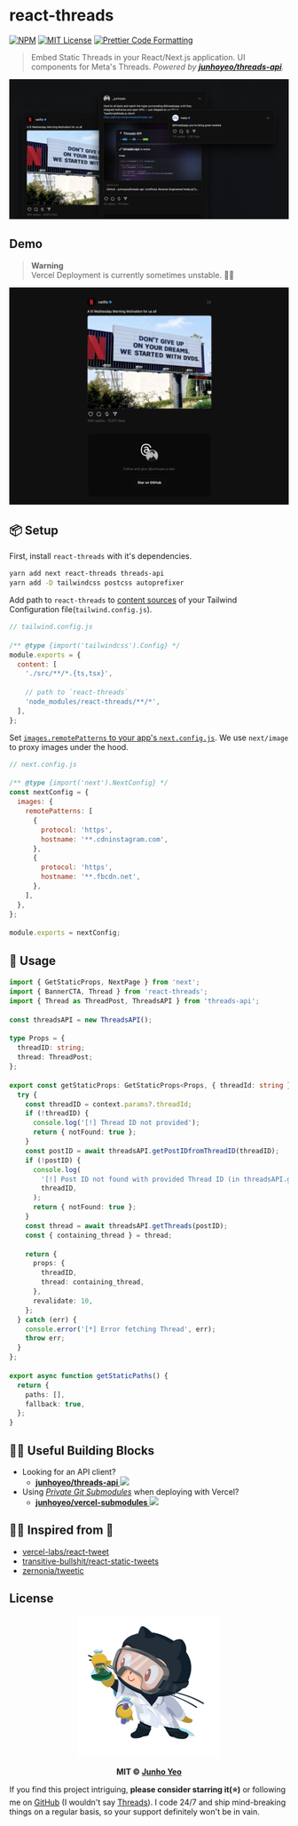 # react-threads

[![NPM](https://img.shields.io/npm/v/react-threads.svg?style=flat-square&labelColor=black)](https://www.npmjs.com/package/react-threads) [![MIT License](https://img.shields.io/badge/license-MIT-blue?style=flat-square&labelColor=black)](https://github.com/junhoyeo/react-threads/blob/main/license) [![Prettier Code Formatting](https://img.shields.io/badge/code_style-prettier-brightgreen.svg?style=flat-square&labelColor=black)](https://prettier.io)

> Embed Static Threads in your React/Next.js application. UI components for Meta's Threads. _Powered by **[junhoyeo/threads-api](https://github.com/junhoyeo/threads-api)**._

[![cover](.github/cover.jpg)](https://react-threads.vercel.app)

## Demo

> **Warning**<br/>
> Vercel Deployment is currently sometimes unstable. 🏴‍☠️

[![cover](.github/cover-netflix.png)](https://react-threads.vercel.app/CuUoEcbRFma)

## 📦 Setup

First, install `react-threads` with it's dependencies.

```bash
yarn add next react-threads threads-api
yarn add -D tailwindcss postcss autoprefixer
```

Add path to `react-threads` to [content sources](https://tailwindcss.com/docs/content-configuration) of your Tailwind Configuration file(`tailwind.config.js`).

```js
// tailwind.config.js

/** @type {import('tailwindcss').Config} */
module.exports = {
  content: [
    './src/**/*.{ts,tsx}',

    // path to `react-threads`
    'node_modules/react-threads/**/*',
  ],
};
```

Set [`images.remotePatterns` to your app's `next.config.js`](https://nextjs.org/docs/pages/api-reference/components/image#remotepatterns). We use `next/image` to proxy images under the hood.

```js
// next.config.js

/** @type {import('next').NextConfig} */
const nextConfig = {
  images: {
    remotePatterns: [
      {
        protocol: 'https',
        hostname: '**.cdninstagram.com',
      },
      {
        protocol: 'https',
        hostname: '**.fbcdn.net',
      },
    ],
  },
};

module.exports = nextConfig;
```

## 🚀 Usage

```ts
import { GetStaticProps, NextPage } from 'next';
import { BannerCTA, Thread } from 'react-threads';
import { Thread as ThreadPost, ThreadsAPI } from 'threads-api';

const threadsAPI = new ThreadsAPI();

type Props = {
  threadID: string;
  thread: ThreadPost;
};

export const getStaticProps: GetStaticProps<Props, { threadId: string }> = async (context) => {
  try {
    const threadID = context.params?.threadId;
    if (!threadID) {
      console.log('[!] Thread ID not provided');
      return { notFound: true };
    }
    const postID = await threadsAPI.getPostIDfromThreadID(threadID);
    if (!postID) {
      console.log(
        '[!] Post ID not found with provided Thread ID (in threadsAPI.getPostIDfromThreadID):',
        threadID,
      );
      return { notFound: true };
    }
    const thread = await threadsAPI.getThreads(postID);
    const { containing_thread } = thread;

    return {
      props: {
        threadID,
        thread: containing_thread,
      },
      revalidate: 10,
    };
  } catch (err) {
    console.error('[*] Error fetching Thread', err);
    throw err;
  }
};

export async function getStaticPaths() {
  return {
    paths: [],
    fallback: true,
  };
}
```

## 🏴‍☠️ Useful Building Blocks

- Looking for an API client?
  - **[junhoyeo/threads-api ![](https://img.shields.io/github/stars/junhoyeo%2Fthreads-api?style=social)](https://github.com/junhoyeo/threads-api)**
- Using [_Private Git Submodules_](https://github.com/orgs/vercel/discussions/44) when deploying with Vercel?
  - **[junhoyeo/vercel-submodules ![](https://img.shields.io/github/stars/junhoyeo%2Fvercel-submodules?style=social)](https://github.com/junhoyeo/vercel-submodules)**

## 🏴‍☠️ Inspired from 🤍

- [vercel-labs/react-tweet](https://github.com/vercel-labs/react-tweet)
- [transitive-bullshit/react-static-tweets](https://github.com/transitive-bullshit/react-static-tweets)
- [zernonia/tweetic](https://github.com/zernonia/tweetic)

## License

<p align="center">
  <a href="https://github.com/junhoyeo">
    <img src="https://github.com/junhoyeo/threads-api/raw/main/.github/labtocat.png" width="256" height="256">
  </a>
</p>

<p align="center">
  <strong>MIT © <a href="https://github.com/junhoyeo">Junho Yeo</a></strong>
</p>

If you find this project intriguing, **please consider starring it(⭐)** or following me on [GitHub](https://github.com/junhoyeo) (I wouldn't say [Threads](https://www.threads.net/@_junhoyeo)). I code 24/7 and ship mind-breaking things on a regular basis, so your support definitely won't be in vain.
